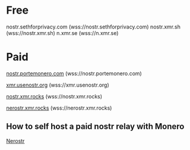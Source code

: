 # Free
nostr.sethforprivacy.com (wss://nostr.sethforprivacy.com)
nostr.xmr.sh (wss://nostr.xmr.sh)
n.xmr.se (wss://n.xmr.se)

# Paid
[nostr.portemonero.com](https://nostr.portemonero.com) (wss://nostr.portemonero.com)

[xmr.usenostr.org](https://xmr.usenostr.org) (wss://xmr.usenostr.org)

[nostr.xmr.rocks](https://nostr.xmr.rocks) (wss://nostr.xmr.rocks)

[nerostr.xmr.rocks](https://nerostr.xmr.rocks) (wss://nerostr.xmr.rocks)

## How to self host a paid nostr relay with Monero
[Nerostr](https://codeberg.org/pluja/nerostr)
